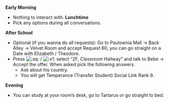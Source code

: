 **Early Morning**

- Nothing to interact with.
  **Lunchtime**
- Pick any options during all conversations.

**After School**

- Optional (if you wanna do all requests): Go to Paulownia Mall -> Back Alley -> Velvet Room and accept Request 60, you can go straight on a Date with Elizabeth / Theodore.
- Press ![:sq:](/assets/square.png) / ![:x1:](/assets/x1.png) select “2F, Classroom Hallway” and talk to Bebe -> Accept the offer. When asked pick the following answers.
  - Ask about his country.
  - You will get Temperance (Transfer Student) Social Link Rank 9.

**Evening**

- You can study at your room’s desk, go to Tartarus or go straight to bed.
